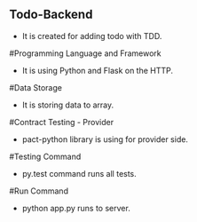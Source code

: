 ## Todo-Backend
 
- It is created for adding todo with TDD.

#Programming Language and Framework

- It is using Python and Flask on the HTTP.

#Data Storage

- It is storing data to array.

#Contract Testing - Provider 

- pact-python library is using for provider side.

#Testing Command 

- py.test command runs all tests.

#Run Command

- python app.py runs to server.